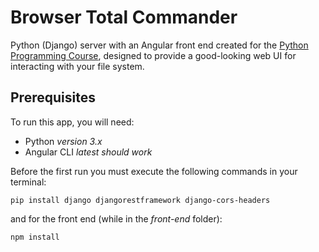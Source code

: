 # Browser Total Commander
Python (Django) server with an Angular front end created for the [Python Programming Course](https://sites.google.com/site/fiipythonprogramming),
designed to provide a good-looking web UI for interacting with your file system.

## Prerequisites
To run this app, you will need:
- Python _version 3.x_
- Angular CLI _latest should work_

Before the first run you must execute the following commands in your terminal:
```
pip install django djangorestframework django-cors-headers
```
and for the front end (while in the _front-end_ folder):
```
npm install
```
